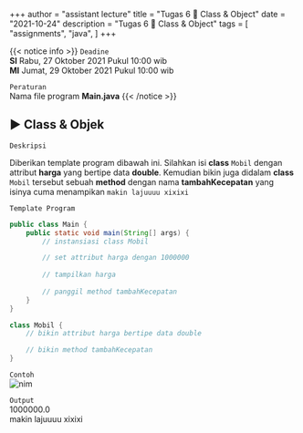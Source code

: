 +++
author = "assistant lecture"
title = "Tugas 6 📖 Class & Object"
date = "2021-10-24"
description = "Tugas 6 📖 Class & Object"
tags = [
    "assignments",
    "java",
]
+++

{{< notice info >}}
`Deadine`\
**SI** Rabu, 27 Oktober 2021 Pukul 10:00 wib\
**MI** Jumat, 29 Oktober 2021 Pukul 10:00 wib

`Peraturan`\
Nama file program **Main.java**
{{< /notice >}}
 
## ▶ Class & Objek

`Deskripsi`

Diberikan template program dibawah ini. Silahkan isi **class** `Mobil` dengan attribut **harga** yang bertipe data **double**. Kemudian bikin juga didalam **class** `Mobil` tersebut sebuah **method** dengan nama **tambahKecepatan** yang isinya cuma menampikan `makin lajuuuu xixixi`

`Template Program`
```java
public class Main {
	public static void main(String[] args) {
		// instansiasi class Mobil

		// set attribut harga dengan 1000000
		
		// tampilkan harga
	
		// panggil method tambahKecepatan
	}
} 

class Mobil {
	// bikin attribut harga bertipe data double

	// bikin method tambahKecepatan
}

```

`Contoh`\
![nim](/assets/class.png "clas&object" )

`Output`\
1000000.0\
makin lajuuuu xixixi
